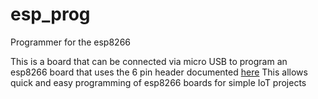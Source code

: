 # esp_prog
Programmer for the esp8266

This is a board that can be connected via micro USB to program an esp8266 board that uses the 6 pin header documented [here]() This allows quick and easy programming of esp8266 boards for simple IoT projects

